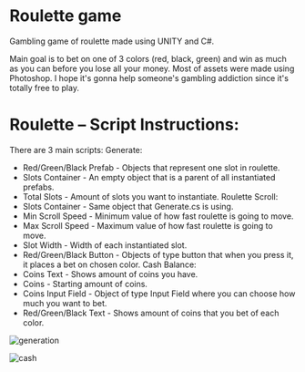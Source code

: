# Roulette game

Gambling game of roulette made using UNITY and C#.

Main goal is to bet on one of 3 colors (red, black, green) and win as much as you can before you lose all your money.
Most of assets were made using Photoshop.
I hope it's gonna help someone's gambling addiction since it's totally free to play.

# <H1>Roulette – Script Instructions:</H1>
There are 3 main scripts:
Generate:
- Red/Green/Black Prefab - Objects that represent one slot in roulette.
- Slots Container - An empty object that is a parent of all instantiated prefabs.
- Total Slots - Amount of slots you want to instantiate.
Roulette Scroll:
- Slots Container - Same object that Generate.cs is using.
- Min Scroll Speed - Minimum value of how fast roulette is going to move.
- Max Scroll Speed - Maximum value of how fast roulette is going to move.
- Slot Width - Width of each instantiated slot.
- Red/Green/Black Button - Objects of type button that when you press it, it places a bet on chosen color.
Cash Balance:
- Coins Text - Shows amount of coins you have.
- Coins - Starting amount of coins.
- Coins Input Field - Object of type Input Field where you can choose how much you want to bet.
- Red/Green/Black Text - Shows amount of coins that you bet of each color.

![generation](https://github.com/user-attachments/assets/61e1bdb8-b2c4-4421-a1e2-5eaba66081a0)

![cash](https://github.com/user-attachments/assets/453129e1-b343-4817-9762-3f92ae2856a9)
